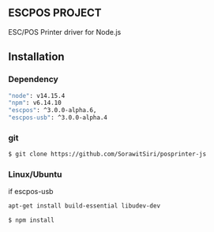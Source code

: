 ## ESCPOS PROJECT
ESC/POS Printer driver for Node.js

## Installation

### Dependency
```bash
"node": v14.15.4
"npm": v6.14.10
"escpos": ^3.0.0-alpha.6,
"escpos-usb": ^3.0.0-alpha.4
```
### git
```bash
$ git clone https://github.com/SorawitSiri/posprinter-js
```

### Linux/Ubuntu
if escpos-usb 
```bash
apt-get install build-essential libudev-dev
```
```bash
$ npm install
```
